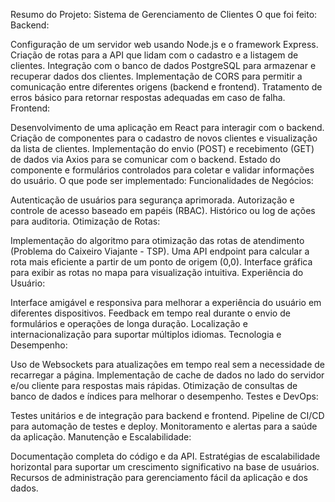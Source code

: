 Resumo do Projeto: Sistema de Gerenciamento de Clientes
O que foi feito:
Backend:

Configuração de um servidor web usando Node.js e o framework Express.
Criação de rotas para a API que lidam com o cadastro e a listagem de clientes.
Integração com o banco de dados PostgreSQL para armazenar e recuperar dados dos clientes.
Implementação de CORS para permitir a comunicação entre diferentes origens (backend e frontend).
Tratamento de erros básico para retornar respostas adequadas em caso de falha.
Frontend:

Desenvolvimento de uma aplicação em React para interagir com o backend.
Criação de componentes para o cadastro de novos clientes e visualização da lista de clientes.
Implementação do envio (POST) e recebimento (GET) de dados via Axios para se comunicar com o backend.
Estado do componente e formulários controlados para coletar e validar informações do usuário.
O que pode ser implementado:
Funcionalidades de Negócios:

Autenticação de usuários para segurança aprimorada.
Autorização e controle de acesso baseado em papéis (RBAC).
Histórico ou log de ações para auditoria.
Otimização de Rotas:

Implementação do algoritmo para otimização das rotas de atendimento (Problema do Caixeiro Viajante - TSP).
Uma API endpoint para calcular a rota mais eficiente a partir de um ponto de origem (0,0).
Interface gráfica para exibir as rotas no mapa para visualização intuitiva.
Experiência do Usuário:

Interface amigável e responsiva para melhorar a experiência do usuário em diferentes dispositivos.
Feedback em tempo real durante o envio de formulários e operações de longa duração.
Localização e internacionalização para suportar múltiplos idiomas.
Tecnologia e Desempenho:

Uso de Websockets para atualizações em tempo real sem a necessidade de recarregar a página.
Implementação de cache de dados no lado do servidor e/ou cliente para respostas mais rápidas.
Otimização de consultas de banco de dados e índices para melhorar o desempenho.
Testes e DevOps:

Testes unitários e de integração para backend e frontend.
Pipeline de CI/CD para automação de testes e deploy.
Monitoramento e alertas para a saúde da aplicação.
Manutenção e Escalabilidade:

Documentação completa do código e da API.
Estratégias de escalabilidade horizontal para suportar um crescimento significativo na base de usuários.
Recursos de administração para gerenciamento fácil da aplicação e dos dados.
